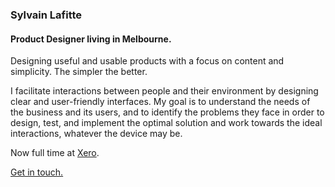 ### Sylvain Lafitte
#### Product Designer living in Melbourne.
Designing useful and usable products with a focus on content and simplicity.
The simpler the better.

I facilitate interactions between people and their environment by designing clear and user-friendly interfaces. My goal is to understand the needs of the business and its users, and to identify the problems they face in order to design, test, and implement the optimal solution and work towards the ideal interactions, whatever the device may be.

Now full time at [Xero](http://xero.com/ "Xero - Beautiful Accounting Software").

[Get in touch.](mailto:lafitte.sylvain@gmail.com "Email: lafitte.sylvain@gmail.com")
